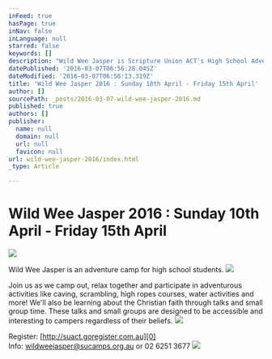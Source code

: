 ```yaml
---
inFeed: true
hasPage: true
inNav: false
inLanguage: null
starred: false
keywords: []
description: "Wild Wee Jasper is Scripture Union ACT's High School Adventure Camp for students in years 7-12 running from the 10th April - 16th April 2016"
datePublished: '2016-03-07T06:56:28.045Z'
dateModified: '2016-03-07T06:56:13.319Z'
title: 'Wild Wee Jasper 2016 : Sunday 10th April - Friday 15th April'
author: []
sourcePath: _posts/2016-03-07-wild-wee-jasper-2016.md
published: true
authors: []
publisher:
  name: null
  domain: null
  url: null
  favicon: null
url: wild-wee-jasper-2016/index.html
_type: Article

---
```

# Wild Wee Jasper 2016 : Sunday 10th April - Friday 15th April
![](https://the-grid-user-content.s3-us-west-2.amazonaws.com/040c7a6d-1d78-4bf9-9c91-f946e965a623.png)

Wild Wee Jasper
is an adventure
camp for high
school students. ![](https://the-grid-user-content.s3-us-west-2.amazonaws.com/021c64d5-25a3-4e3a-901e-7aae09136691.png)

Join us as we
camp out, relax together and participate
in adventurous activities like
caving, scrambling, high ropes
courses, water activities and more!
We'll also be learning about the
Christian faith through talks and
small group time. These talks
and small groups are designed to
be accessible and interesting to
campers regardless of their beliefs. ![](https://the-grid-user-content.s3-us-west-2.amazonaws.com/b4ad8ca3-afd4-499a-b866-325b027beeee.png)

Register: [http://suact.goregister.com.au][0]  
Info: [wildweejasper@sucamps.org.au][1] or 02
6251 3677
![](https://the-grid-user-content.s3-us-west-2.amazonaws.com/8d7be90c-14a9-4ae4-8af1-febe5e6664a1.png)

[0]: null
[1]: mailto://wildweejasper@sucamps.org.au